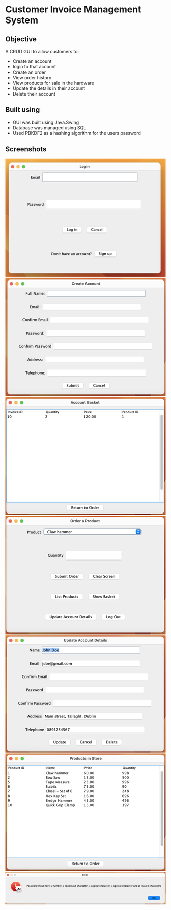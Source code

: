 # Customer Invoice Management System

## Objective
A CRUD GUI to allow customers to:
* Create an account
* login to that account
* Create an order
* View order history
* View products for sale in the hardware
* Update the details in their account
* Delete their account

## Built using
* GUI was built using Java.Swing
* Database was managed using SQL
* Used PBKDF2 as a hashing algorithm for the users password

## Screenshots
![login page](./images/login.png)
![create account page](./images/createAccount.png)
![basket page](./images/basket.png)
![order page](./images/orderPage.png)
![update Account page](./images/updateAccount.png)
![product page](./images/products.png)
![password error message](./images/passwordError.png)

